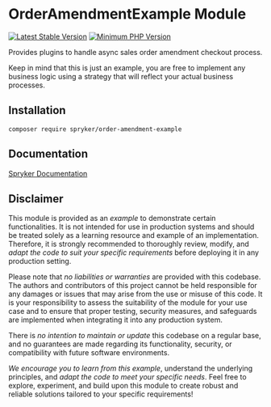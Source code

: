 # OrderAmendmentExample Module
[![Latest Stable Version](https://poser.pugx.org/spryker/order-amendment-example/v/stable.svg)](https://packagist.org/packages/spryker/order-amendment-example)
[![Minimum PHP Version](https://img.shields.io/badge/php-%3E%3D%208.3-8892BF.svg)](https://php.net/)

Provides plugins to handle async sales order amendment checkout process.

Keep in mind that this is just an example, you are free to implement any business logic using a strategy that will reflect your actual business processes.

## Installation

```
composer require spryker/order-amendment-example
```

## Documentation

[Spryker Documentation](https://docs.spryker.com)

## Disclaimer

This module is provided as an *example* to demonstrate certain functionalities. It is not intended for use in production systems and should be treated solely as a learning resource and example of an implementation. Therefore, it is strongly recommended to thoroughly review, modify, and *adapt the code to suit your specific requirements* before deploying it in any production setting.

Please note that *no liabilities or warranties* are provided with this codebase. The authors and contributors of this project cannot be held responsible for any damages or issues that may arise from the use or misuse of this code. It is your responsibility to assess the suitability of the module for your use case and to ensure that proper testing, security measures, and safeguards are implemented when integrating it into any production system.

There is *no intention to maintain or update* this codebase on a regular base, and no guarantees are made regarding its functionality, security, or compatibility with future software environments.

*We encourage you to learn from this example*, understand the underlying principles, and *adapt the code to meet your specific needs*. Feel free to explore, experiment, and build upon this module to create robust and reliable solutions tailored to your specific requirements!


